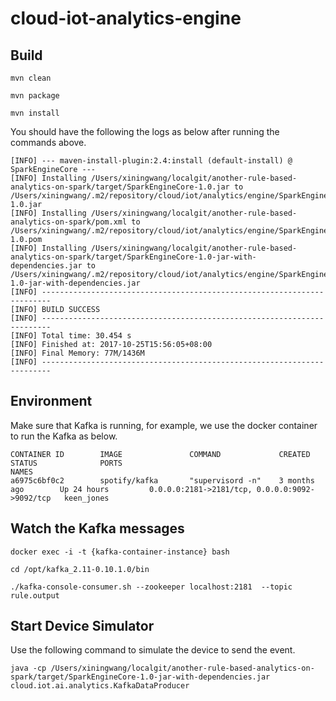 # cloud-iot-analytics-engine


## Build
```
mvn clean

mvn package

mvn install
```

You should have the following the logs as below after running the commands above.
```
[INFO] --- maven-install-plugin:2.4:install (default-install) @ SparkEngineCore ---
[INFO] Installing /Users/xiningwang/localgit/another-rule-based-analytics-on-spark/target/SparkEngineCore-1.0.jar to /Users/xiningwang/.m2/repository/cloud/iot/analytics/engine/SparkEngineCore/1.0/SparkEngineCore-1.0.jar
[INFO] Installing /Users/xiningwang/localgit/another-rule-based-analytics-on-spark/pom.xml to /Users/xiningwang/.m2/repository/cloud/iot/analytics/engine/SparkEngineCore/1.0/SparkEngineCore-1.0.pom
[INFO] Installing /Users/xiningwang/localgit/another-rule-based-analytics-on-spark/target/SparkEngineCore-1.0-jar-with-dependencies.jar to /Users/xiningwang/.m2/repository/cloud/iot/analytics/engine/SparkEngineCore/1.0/SparkEngineCore-1.0-jar-with-dependencies.jar
[INFO] ------------------------------------------------------------------------
[INFO] BUILD SUCCESS
[INFO] ------------------------------------------------------------------------
[INFO] Total time: 30.454 s
[INFO] Finished at: 2017-10-25T15:56:05+08:00
[INFO] Final Memory: 77M/1436M
[INFO] ------------------------------------------------------------------------
```

## Environment
Make sure that Kafka is running, for example, we use the docker container to run the Kafka as below.
```
CONTAINER ID        IMAGE               COMMAND             CREATED             STATUS              PORTS                                            NAMES
a6975c6bf0c2        spotify/kafka       "supervisord -n"    3 months ago        Up 24 hours         0.0.0.0:2181->2181/tcp, 0.0.0.0:9092->9092/tcp   keen_jones
```

## Watch the Kafka messages
```
docker exec -i -t {kafka-container-instance} bash

cd /opt/kafka_2.11-0.10.1.0/bin

./kafka-console-consumer.sh --zookeeper localhost:2181  --topic rule.output

```

## Start Device Simulator

Use the following command to simulate the device to send the event.
```
java -cp /Users/xiningwang/localgit/another-rule-based-analytics-on-spark/target/SparkEngineCore-1.0-jar-with-dependencies.jar cloud.iot.ai.analytics.KafkaDataProducer
```